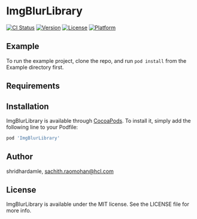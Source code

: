 # ImgBlurLibrary

[![CI Status](https://img.shields.io/travis/shridhardamle/ImgBlurLibrary.svg?style=flat)](https://travis-ci.org/shridhardamle/ImgBlurLibrary)
[![Version](https://img.shields.io/cocoapods/v/ImgBlurLibrary.svg?style=flat)](https://cocoapods.org/pods/ImgBlurLibrary)
[![License](https://img.shields.io/cocoapods/l/ImgBlurLibrary.svg?style=flat)](https://cocoapods.org/pods/ImgBlurLibrary)
[![Platform](https://img.shields.io/cocoapods/p/ImgBlurLibrary.svg?style=flat)](https://cocoapods.org/pods/ImgBlurLibrary)

## Example

To run the example project, clone the repo, and run `pod install` from the Example directory first.

## Requirements

## Installation

ImgBlurLibrary is available through [CocoaPods](https://cocoapods.org). To install
it, simply add the following line to your Podfile:

```ruby
pod 'ImgBlurLibrary'
```

## Author

shridhardamle, sachith.raomohan@hcl.com

## License

ImgBlurLibrary is available under the MIT license. See the LICENSE file for more info.
